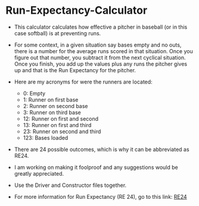 # Run-Expectancy-Calculator

* This calculator calculates how effective a pitcher in baseball (or in this case softball) is at preventing runs. 

* For some context, in a given situation say bases empty and no outs, there is a number for the average runs scored in that situation. Once you figure out that number, you subtract it from the next cyclical situation. Once you finish, you add up the values plus any runs the pitcher gives up and that is the Run Expectancy for the pitcher.

* Here are my acronyms for were the runners are located:
  *   0: Empty
  *   1: Runner on first base
  *   2: Runner on second base
  *   3: Runner on third base
  *   12: Runner on first and second
  *   13: Runner on first and third
  *   23: Runner on second and third
  *   123: Bases loaded

* There are 24 possible outcomes, which is why it can be abbreviated as RE24. 

* I am working on making it foolproof and any suggestions would be greatly appreciated. 

* Use the Driver and Constructor files together.

* For more information for Run Expectancy (RE 24), go to this link: [RE24](https://library.fangraphs.com/misc/re24/)

